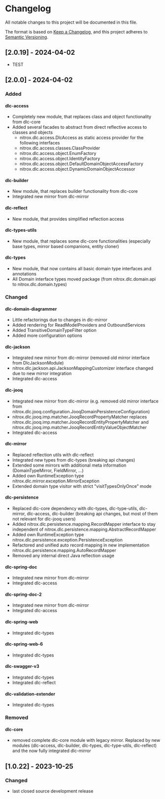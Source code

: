 # Changelog

All notable changes to this project will be documented in this file.

The format is based on [Keep a Changelog](https://keepachangelog.com/en/1.0.0/),
and this project adheres to [Semantic Versioning](https://semver.org/spec/v2.0.0.html).
## [2.0.19] - 2024-04-02

- TEST

## [2.0.0] - 2024-04-02

### Added

#### dlc-access
- Completely new module, that replaces class and object functionality from dlc-core
- Added several facades to abstract from direct reflective access to classes and objects
    - nitrox.dlc.access.DlcAccess as static access provider for the following interfaces
    - nitrox.dlc.access.classes.ClassProvider
    - nitrox.dlc.access.object.EnumFactory
    - nitrox.dlc.access.object.IdentityFactory
    - nitrox.dlc.access.object.DefaultDomainObjectAccessFactory
    - nitrox.dlc.access.object.DynamicDomainObjectAccessor

#### dlc-builder
- New module, that replaces builder functionality from dlc-core
- Integrated new mirror from dlc-mirror

#### dlc-reflect
- New module, that provides simplified reflection access

#### dlc-types-utils
- New module, that replaces some dlc-core functionalities (especially base types, mirror based companions, entity cloner)

#### dlc-types
- New module, that now contains all basic domain type interfaces and annotations
- All Domain interface types moved package (from nitrox.dlc.domain.api to nitrox.dlc.domain.types)

### Changed

#### dlc-domain-diagrammer
- Little refactorings due to changes in dlc-mirror
- Added rendering for ReadModelProviders and OutboundServices
- Added TransitiveDomainTypeFilter option
- Added more configuration options

#### dlc-jackson
- Integrated new mirror from dlc-mirror (removed old mirror interface from DlcJacksonModule)
- nitrox.dlc.jackson.api.JacksonMappingCustomizer interface changed due to new mirror integration
- Integrated dlc-access

#### dlc-jooq
- Integrated new mirror from dlc-mirror (e.g. removed old mirror interface from nitrox.dlc.jooq.configuration.JooqDomainPersistenceConfiguration)
- nitrox.dlc.jooq.imp.matcher.JooqRecordPropertyMatcher replaces nitrox.dlc.jooq.imp.matcher.JooqRecordEntityPropertyMatcher and nitrox.dlc.jooq.imp.matcher.JooqRecordEntityValueObjectMatcher
- Integrated dlc-access

#### dlc-mirror
- Replaced reflection utils with dlc-reflect
- Integrated new types from dlc-types (breaking api changes)
- Extended some mirrors with additional meta information (DomainTypeMirror, FieldMirror, ...)
- Added own RuntimeException type nitrox.dlc.mirror.exception.MirrorException
- Extended domain type visitor with strict "visitTypesOnlyOnce" mode

#### dlc-persistence
- Replaced dlc-core dependency with dlc-types, dlc-type-utils, dlc-mirror, dlc-access, dlc-builder (breaking api changes, but most of them not relevant for dlc-jooq users)
- Added nitrox.dlc.persistence.mapping.RecordMapper interface to stay independent of nitrox.dlc.persistence.mapping.AbstractRecordMapper
- Added own RuntimeException type nitrox.dlc.persistence.exception.PersistenceException
- Refactored and unified auto record mapping in new implementation nitrox.dlc.persistence.mapping.AutoRecordMapper
- Removed any internal direct Java reflection usage

#### dlc-spring-doc
- Integrated new mirror from dlc-mirror 
- Integrated dlc-access

#### dlc-spring-doc-2
- Integrated new mirror from dlc-mirror
- Integrated dlc-access

#### dlc-spring-web
- Integrated dlc-types

#### dlc-spring-web-6
- Integrated dlc-types

#### dlc-swagger-v3
- Integrated dlc-types
- Integrated dlc-reflect

#### dlc-validation-extender
- Integrated dlc-types

### Removed

#### dlc-core
- removed complete dlc-core module with legacy mirror. Replaced by new modules (dlc-access, dlc-builder, dlc-types, dlc-type-utils, dlc-reflect) and the now fully integrated dlc-mirror

## [1.0.22] - 2023-10-25

### Changed
- last closed source development release




